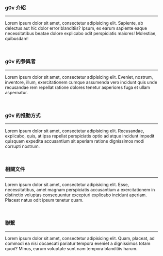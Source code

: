### g0v 介紹

-----

Lorem ipsum dolor sit amet, consectetur adipisicing elit. Sapiente, ab delectus aut hic dolor error blanditiis? Ipsum, ex earum sapiente eaque necessitatibus beatae dolore explicabo odit perspiciatis maiores! Molestiae, quibusdam!

<br/>

### g0v 的參與者

-----

Lorem ipsum dolor sit amet, consectetur adipisicing elit. Eveniet, nostrum, inventore, illum, exercitationem cumque assumenda vero incidunt quis unde recusandae rem repellat ratione dolores tenetur asperiores fuga et ullam aspernatur.

<br/>


### g0v 的推動方式

-----

Lorem ipsum dolor sit amet, consectetur adipisicing elit. Recusandae, explicabo, quis, at ipsa repellat perspiciatis optio ad atque incidunt impedit quisquam expedita accusantium sit aperiam ratione dignissimos modi corrupti nostrum.

<br/>

### 相關文件

-----

Lorem ipsum dolor sit amet, consectetur adipisicing elit. Esse, necessitatibus, amet magnam perspiciatis accusantium a exercitationem in distinctio voluptas consequuntur excepturi explicabo incidunt aperiam. Placeat natus odit ipsum tenetur quam.

<br/>

### 聯繫

-----

Lorem ipsum dolor sit amet, consectetur adipisicing elit. Quam, placeat, ad commodi ea nisi obcaecati pariatur tempora eveniet a dignissimos totam quod? Minus, earum voluptate sunt nam tempora blanditiis harum.